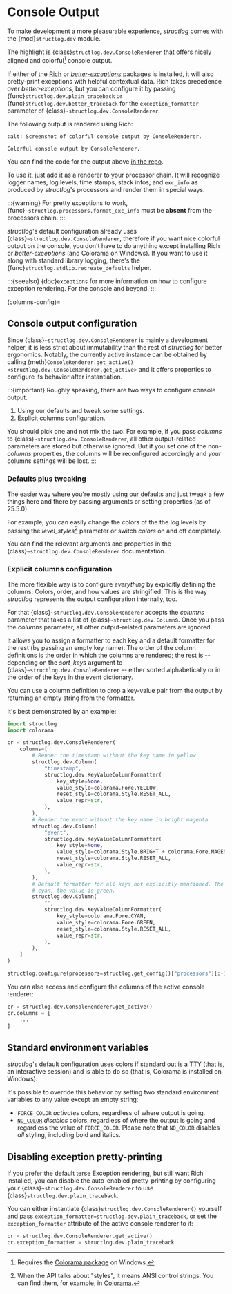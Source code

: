 # Console Output

To make development a more pleasurable experience, *structlog* comes with the {mod}`structlog.dev` module.

The highlight is {class}`structlog.dev.ConsoleRenderer` that offers nicely aligned and colorful[^win] console output.

[^win]: Requires the [Colorama package](https://pypi.org/project/colorama/) on Windows.

If either of the [Rich](https://rich.readthedocs.io/) or [*better-exceptions*](https://github.com/Qix-/better-exceptions) packages is installed, it will also pretty-print exceptions with helpful contextual data.
Rich takes precedence over *better-exceptions*, but you can configure it by passing {func}`structlog.dev.plain_traceback` or {func}`structlog.dev.better_traceback` for the `exception_formatter` parameter of {class}`~structlog.dev.ConsoleRenderer`.

The following output is rendered using Rich:

```{figure} _static/console_renderer.png
:alt: Screenshot of colorful console output by ConsoleRenderer.

Colorful console output by ConsoleRenderer.
```

You can find the code for the output above [in the repo](https://github.com/hynek/structlog/blob/main/show_off.py).

To use it, just add it as a renderer to your processor chain.
It will recognize logger names, log levels, time stamps, stack infos, and `exc_info` as produced by *structlog*'s processors and render them in special ways.

:::{warning}
For pretty exceptions to work, {func}`~structlog.processors.format_exc_info` must be **absent** from the processors chain.
:::

*structlog*'s default configuration already uses {class}`~structlog.dev.ConsoleRenderer`, therefore if you want nice colorful output on the console, you don't have to do anything except installing Rich or *better-exceptions* (and Colorama on Windows).
If you want to use it along with standard library logging, there's the {func}`structlog.stdlib.recreate_defaults` helper.

:::{seealso}
{doc}`exceptions` for more information on how to configure exception rendering.
For the console and beyond.
:::

(columns-config)=

## Console output configuration

Since {class}`~structlog.dev.ConsoleRenderer` is mainly a development helper, it is less
strict about immutability than the rest of *structlog* for better
ergonomics.
Notably, the currently active instance can be obtained by calling {meth}`ConsoleRenderer.get_active() <structlog.dev.ConsoleRenderer.get_active>` and it offers properties to configure its behavior after instantiation.


:::{important}
Roughly speaking, there are two ways to configure console output.

1. Using our defaults and tweak some settings.
2. Explicit columns configuration.

You should pick one and not mix the two.
For example, if you pass *columns* to {class}`~structlog.dev.ConsoleRenderer`, all other output-related parameters are stored but otherwise ignored.
But if you set one of the non-*columns* properties, the columns will be reconfigured accordingly and *your* columns settings will be lost.
:::


### Defaults plus tweaking

The easier way where you're mostly using our defaults and just tweak a few things here and there by passing arguments or setting properties (as of 25.5.0).

For example, you can easily change the colors of the the log levels by passing the *level_styles*[^styles] parameter or switch *colors* on and off completely.

[^styles]: When the API talks about "styles", it means ANSI control strings.
You can find them, for example, in [Colorama](https://github.com/tartley/colorama).

You can find the relevant arguments and properties in the {class}`~structlog.dev.ConsoleRenderer` documentation.


### Explicit columns configuration

The more flexible way is to configure *everything* by explicitly defining the columns:
Colors, order, and how values are stringified.
This is the way *structlog* represents the output configuration internally, too.

For that {class}`~structlog.dev.ConsoleRenderer` accepts the *columns* parameter that takes a list of {class}`~structlog.dev.Column`s.
Once you pass the *columns* parameter, all other output-related parameters are ignored.

It allows you to assign a formatter to each key and a default formatter for the rest (by passing an empty key name).
The order of the column definitions is the order in which the columns are rendered;
the rest is -- depending on the *sort_keys* argument to {class}`~structlog.dev.ConsoleRenderer` -- either sorted alphabetically or in the order of the keys in the event dictionary.

You can use a column definition to drop a key-value pair from the output by returning an empty string from the formatter.

It's best demonstrated by an example:

```python
import structlog
import colorama

cr = structlog.dev.ConsoleRenderer(
    columns=[
        # Render the timestamp without the key name in yellow.
        structlog.dev.Column(
            "timestamp",
            structlog.dev.KeyValueColumnFormatter(
                key_style=None,
                value_style=colorama.Fore.YELLOW,
                reset_style=colorama.Style.RESET_ALL,
                value_repr=str,
            ),
        ),
        # Render the event without the key name in bright magenta.
        structlog.dev.Column(
            "event",
            structlog.dev.KeyValueColumnFormatter(
                key_style=None,
                value_style=colorama.Style.BRIGHT + colorama.Fore.MAGENTA,
                reset_style=colorama.Style.RESET_ALL,
                value_repr=str,
            ),
        ),
        # Default formatter for all keys not explicitly mentioned. The key is
        # cyan, the value is green.
        structlog.dev.Column(
            "",
            structlog.dev.KeyValueColumnFormatter(
                key_style=colorama.Fore.CYAN,
                value_style=colorama.Fore.GREEN,
                reset_style=colorama.Style.RESET_ALL,
                value_repr=str,
            ),
        ),
    ]
)

structlog.configure(processors=structlog.get_config()["processors"][:-1]+[cr])
```

You can also access and configure the columns of the active console renderer:

```python
cr = structlog.dev.ConsoleRenderer.get_active()
cr.columns = [
    ...
]
```


## Standard environment variables

*structlog*'s default configuration uses colors if standard out is a TTY (that is, an interactive session) and is able to do so (that is, Colorama is installed on Windows).

It's possible to override this behavior by setting two standard environment variables to any value except an empty string:

- `FORCE_COLOR` *activates* colors, regardless of where output is going.
- [`NO_COLOR`](https://no-color.org) *disables* colors, regardless of where the output is going and regardless the value of `FORCE_COLOR`.
  Please note that `NO_COLOR` disables _all_ styling, including bold and italics.


## Disabling exception pretty-printing

If you prefer the default terse Exception rendering, but still want Rich installed, you can disable the auto-enabled pretty-printing by configuring your {class}`~structlog.dev.ConsoleRenderer` to use {class}`structlog.dev.plain_traceback`.

You can either instantiate {class}`structlog.dev.ConsoleRenderer()` yourself and pass `exception_formatter=structlog.dev.plain_traceback`, or set the `exception_formatter` attribute of the active console renderer to it:

```python
cr = structlog.dev.ConsoleRenderer.get_active()
cr.exception_formatter = structlog.dev.plain_traceback
```
